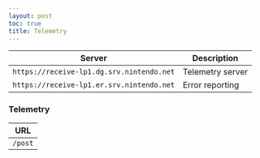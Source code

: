 ```yaml
---
layout: post
toc: true
title: Telemetry
---
```


| Server                                    | Description      |
|-------------------------------------------|------------------|
| `https://receive-lp1.dg.srv.nintendo.net` | Telemetry server |
| `https://receive-lp1.er.srv.nintendo.net` | Error reporting  |

### Telemetry

| URL     |
|---------|
| `/post` |
